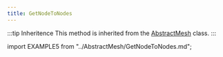 ```yaml
---
title: GetNodeToNodes
---
```


:::tip Inheritence
This method is inherited from the [AbstractMesh](../AbstractMesh/AbstractMesh_.md) class.
:::

import EXAMPLE5 from "../AbstractMesh/GetNodeToNodes.md";

<EXAMPLE5 />

